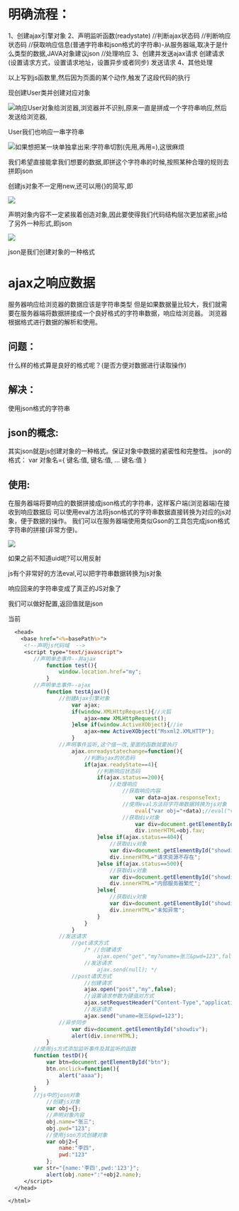 # 明确流程：

1、创建ajax引擎对象
2、声明监听函数(readystate)
    //判断ajax状态码
    	//判断响应状态码
   		 //获取响应信息(普通字符串和json格式的字符串)-从服务器端,取决于是什么类型的数据,JAVA对象建议json
   		 //处理响应
3、创建并发送ajax请求
    创建请求(设置请求方式，设置请求地址，设置异步或者同步)
    发送请求
4、其他处理

以上写到js函数里,然后因为页面的某个动作,触发了这段代码的执行



现创建User类并创建对应对象

![](https://sumomoriaty.oss-cn-beijing.aliyuncs.com/markdown/20190717100834.png)响应User对象给浏览器,浏览器并不识别,原来一直是拼成一个字符串响应,然后发送给浏览器,

User我们也响应一串字符串

![](https://sumomoriaty.oss-cn-beijing.aliyuncs.com/markdown/20190717101257.png)如果想把某一块单独拿出来:字符串切割(先用,再用=),这很麻烦

我们希望直接能拿我们想要的数据,即拼这个字符串的时候,按照某种合理的规则去拼即json

创建js对象不一定用new,还可以用{}的简写,即

![](https://sumomoriaty.oss-cn-beijing.aliyuncs.com/markdown/20190717101845.png)

声明对象内容不一定紧挨着创造对象,因此要使得我们代码结构层次更加紧密,js给了另外一种形式,即json

![](https://sumomoriaty.oss-cn-beijing.aliyuncs.com/markdown/20190717102124.png)

json是我们创建对象的一种格式

# ajax之响应数据

服务器响应给浏览器的数据应该是字符串类型
但是如果数据量比较大，我们就需要在服务器端将数据拼接成一个良好格式的字符串数据，响应给浏览器。
浏览器根据格式进行数据的解析和使用。

## 问题：

什么样的格式算是良好的格式呢？(是否方便对数据进行读取操作)

## 解决：

使用json格式的字符串

## json的概念:

其实json就是js创建对象的一种格式。保证对象中数据的紧密性和完整性。
json的格式：
var 对象名={
	键名:值,
	键名:值,
	...
	键名:值
}

## 使用:

在服务器端将要响应的数据拼接成json格式的字符串，这样客户端(浏览器端)在接收到响应数据后
可以使用eval方法将json格式的字符串数据直接转换为对应的js对象，便于数据的操作。
我们可以在服务器端使用类似Gson的工具包完成json格式字符串的拼接(非常方便)。

![](https://sumomoriaty.oss-cn-beijing.aliyuncs.com/markdown/20190717103016.png)

如果之前不知道uid呢?可以用反射

js有个非常好的方法eval,可以把字符串数据转换为js对象

响应回来的字符串变成了真正的JS对象了

我们可以做好配置,返回值就是json

当前

```jsp
  <head>
    <base href="<%=basePath%>">
     <!--声明js代码域  -->
     <script type="text/javascript">
     	//声明单击事件--非ajax
	     	function test(){
	     		window.location.href="my";
	     	}
     	//声明单击事件--ajax
     		function testAjax(){
     			//创建Ajax引擎对象
	     			var ajax;
	     			if(window.XMLHttpRequest){//火狐
	     				ajax=new XMLHttpRequest();
	     			}else if(window.ActiveXObject){//ie
	     				ajax=new ActiveXObject("Msxml2.XMLHTTP");
	     			}
	     		//声明事件监听,这个值一改,里面的函数就要执行
	     			ajax.onreadystatechange=function(){
	     				//判断ajax的状态码
	     				if(ajax.readyState==4){
	     					//判断响应状态码
	     					if(ajax.status==200){
	     						//处理响应
			     					//获取响应内容
			     						var data=ajax.responseText;
	     							//使用eval方法将字符串数据转换为js对象
	     								eval("var obj="+data);//eval("var obj={uid:18,uname:'王五',age:18,fav:'看电影'}")
			     					//获取div对象
			     						var div=document.getElementById("showdiv");
			     						div.innerHTML=obj.fav;
	     					}else if(ajax.status==404){
	     						//获取div对象
	     						var div=document.getElementById("showdiv");
	     						div.innerHTML="请求资源不存在";
	     					}else if(ajax.status==500){
	     						//获取div对象
	     						var div=document.getElementById("showdiv");
	     						div.innerHTML="内部服务器繁忙";
	     					}else{
	     						//获取div对象
	     						var div=document.getElementById("showdiv");
	     						div.innerHTML="未知异常";
	     					}
	     				}
	     			}
	     		//发送请求
	     			//get请求方式
		     			/* //创建请求
		     				ajax.open("get","my?uname=张三&pwd=123",false);
		     			//发送请求
		     				ajax.send(null); */
		     		//post请求方式
		     			//创建请求
		     			ajax.open("post","my",false);
		     			//设置请求参数为键值对方式
		     			ajax.setRequestHeader("Content-Type","application/x-www-form-urlencoded");
		     			//发送请求
		     			ajax.send("uname=张三&pwd=123");
	     		//异步同步
	     			var div=document.getElementById("showdiv");
	     			alert(div.innerHTML);
     		}
     	//使用js方式添加监听事件及其监听的函数
     	function testD(){
     		var btn=document.getElementById("btn");
     		btn.onclick=function(){
     			alert("aaaa");
     		}
     	}
     	//js中的josn对象
     		//创建js对象
     		var obj={};
     		//声明对象内容
     		obj.name="张三";
     		obj.pwd="123";
     		//使用json方式创建对象
     		var obj2={
     			name:"李四",
     			pwd:"123"	
     		};
     	var str="{name:'李四',pwd:'123'}";		
     		alert(obj.name+":"+obj2.name);
     </script>
  </head>

</html>
```

